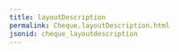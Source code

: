 ```yaml
---
title: layoutDescription
permalink: Cheque.layoutDescription.html
jsonid: cheque_layoutdescription
---
```

